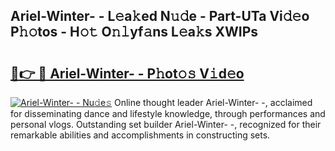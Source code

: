 ## Ariel-Winter- - L𝚎a𝚔ed N𝚞𝚍e - Part-UTa Vi𝚍𝚎o P𝚑𝚘tos - H𝚘𝚝 O𝚗𝚕yf𝚊ns L𝚎a𝚔s XWIPs

# <h2><a href="http://kf75o6s.oniu.top/?m=Ariel-Winter-+-">🔗👉 🔴 Ariel-Winter- - P𝚑ot𝚘𝚜 V𝚒d𝚎o</a></h2>

[![Ariel-Winter- - Nu𝚍e𝚜](https://i.imgur.com/0qMVB7G.gif)](http://kf75o6s.oniu.top/?m=Ariel-Winter-+-)
Online thought leader Ariel-Winter- -, acclaimed for disseminating dance and lifestyle knowledge, through performances and personal vlogs. Outstanding set builder Ariel-Winter- -, recognized for their remarkable abilities and accomplishments in constructing sets.  
